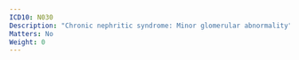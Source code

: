 ```yaml
---
ICD10: N030
Description: "Chronic nephritic syndrome: Minor glomerular abnormality"
Matters: No
Weight: 0
---
```


